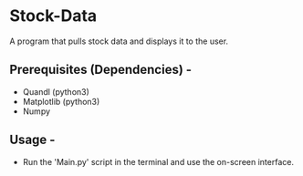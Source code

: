 # Stock-Data
A program that pulls stock data and displays it to the user.

## Prerequisites (Dependencies) - 
- Quandl (python3)
- Matplotlib (python3)
- Numpy

## Usage - 
- Run the 'Main.py' script in the terminal and use the on-screen interface.
